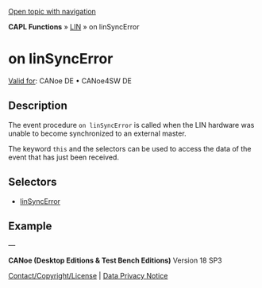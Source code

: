 [Open topic with navigation](../../../../../CANoeDEFamily.htm#Topics/CAPLFunctions/LIN/EventProcedures/CAPLfunctionOnLINSyncError.md)

**CAPL Functions** » [LIN](../CAPLfunctionsLINOverview.md) » on linSyncError

# on linSyncError

[Valid for](../../../Shared/FeatureAvailability.md):  CANoe DE • CANoe4SW DE

## Description

The event procedure `on linSyncError` is called when the LIN hardware was unable to become synchronized to an external master.

The keyword `this` and the selectors can be used to access the data of the event that has just been received.

## Selectors

- [linSyncError](../Selectors/CAPLfunctionLINSyncError.md)

## Example

—

**CANoe (Desktop Editions & Test Bench Editions)** Version 18 SP3

[Contact/Copyright/License](../../../Shared/ContactCopyrightLicense.md) | [Data Privacy Notice](https://www.vector.com/int/en/company/get-info/privacy-policy/)
